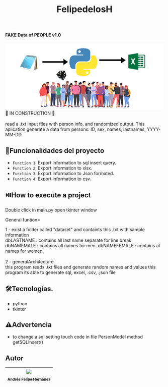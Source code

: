 <h1 align="center"> FelipedelosH </h1>
<br>
<h4>FAKE Data of PEOPLE v1.0</h4>

![Banner](Docs/banner.png)
<br>
:construction: IN CONSTRUCTION :construction:
<br><br>
read a .txt input files with person info, and randomized output.
This aplication generate a data from persons: ID, sex, names, lastnames, YYYY-MM-DD

## :hammer:Funcionalidades del proyecto
- `Function 1`: Export information to sql insert query.<br>
- `Function 2`: Export information to xlsx.<br>
- `Function 3`: Export information to Json formated.<br>
- `Function 4`: Export information to csv.<br>


## :play_or_pause_button:How to execute a project

Double click in main.py open tkinter window

General funtion>

1 - exist a folder called "dataset" and containts this .txt with sample information
<br>
	dbLASTNAME : contains all last name separate for line break.
	dbNAMEMALE : contains all names for men.
	dbNAMEFEMALE : contains al names for women.
<br><br>
2 - generalArchitecture
<br>
	this program reads .txt files and generate random names and values
	this program its able to generate sql, excel, .csv, .json file

## :hammer_and_wrench:Tecnologías.

- python
- tkinter

## :warning:Advertencia

- to change a sql setting touch code in file PersonModel method getSQLInsert()

## Autor

| [<img src="https://avatars.githubusercontent.com/u/38327255?v=4" width=115><br><sub>Andrés Felipe Hernánez</sub>](https://github.com/felipedelosh)|
| :---: |
